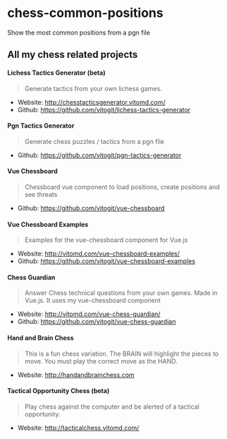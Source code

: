 # chess-common-positions

Show the most common positions from a pgn file

## All my chess related projects

#### Lichess Tactics Generator (beta)
>  Generate tactics from your own lichess games.
- Website: http://chesstacticsgenerator.vitomd.com/
- Github: https://github.com/vitogit/lichess-tactics-generator

#### Pgn Tactics Generator
>  Generate chess puzzles / tactics from a pgn file
- Github:  https://github.com/vitogit/pgn-tactics-generator

#### Vue Chessboard
> Chessboard vue component to load positions, create positions and see threats
- Github: https://github.com/vitogit/vue-chessboard

#### Vue Chessboard Examples
> Examples for the vue-chessboard component for Vue.js
- Website: http://vitomd.com/vue-chessboard-examples/
- Github: https://github.com/vitogit/vue-chessboard-examples

#### Chess Guardian
>  Answer Chess technical questions from your own games. Made in Vue.js. It uses my vue-chessboard component
- Website: http://vitomd.com/vue-chess-guardian/
- Github: https://github.com/vitogit/vue-chess-guardian

#### Hand and Brain Chess
>   This is a fun chess variation. The BRAIN will highlight the pieces to move. You must play the correct move as the HAND. 
- Website: http://handandbrainchess.com

#### Tactical Opportunity Chess (beta)
>  Play chess against the computer and be alerted of a tactical opportunity.
- Website: http://tacticalchess.vitomd.com/
